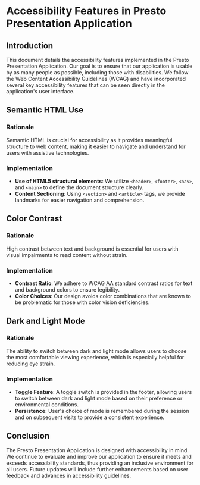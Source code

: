 # Accessibility Features in Presto Presentation Application

## Introduction

This document details the accessibility features implemented in the Presto Presentation Application. Our goal is to ensure that our application is usable by as many people as possible, including those with disabilities. We follow the Web Content Accessibility Guidelines (WCAG) and have incorporated several key accessibility features that can be seen directly in the application's user interface.

## Semantic HTML Use

### Rationale
Semantic HTML is crucial for accessibility as it provides meaningful structure to web content, making it easier to navigate and understand for users with assistive technologies.

### Implementation
- **Use of HTML5 structural elements**: We utilize `<header>`, `<footer>`, `<nav>`, and `<main>` to define the document structure clearly.
- **Content Sectioning**: Using `<section>` and `<article>` tags, we provide landmarks for easier navigation and comprehension.

## Color Contrast

### Rationale
High contrast between text and background is essential for users with visual impairments to read content without strain.

### Implementation
- **Contrast Ratio**: We adhere to WCAG AA standard contrast ratios for text and background colors to ensure legibility.
- **Color Choices**: Our design avoids color combinations that are known to be problematic for those with color vision deficiencies.

## Dark and Light Mode

### Rationale
The ability to switch between dark and light mode allows users to choose the most comfortable viewing experience, which is especially helpful for reducing eye strain.

### Implementation
- **Toggle Feature**: A toggle switch is provided in the footer, allowing users to switch between dark and light mode based on their preference or environmental conditions.
- **Persistence**: User's choice of mode is remembered during the session and on subsequent visits to provide a consistent experience.

## Conclusion

The Presto Presentation Application is designed with accessibility in mind. We continue to evaluate and improve our application to ensure it meets and exceeds accessibility standards, thus providing an inclusive environment for all users. Future updates will include further enhancements based on user feedback and advances in accessibility guidelines.
